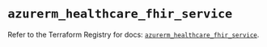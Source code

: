 # `azurerm_healthcare_fhir_service`

Refer to the Terraform Registry for docs: [`azurerm_healthcare_fhir_service`](https://registry.terraform.io/providers/hashicorp/azurerm/3.103.0/docs/resources/healthcare_fhir_service).

